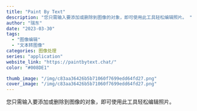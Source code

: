 ```yaml
---
title: "Paint By Text"
description: "您只需输入要添加或删除到图像的对象，即可使用此工具轻松编辑照片。 "
author: "瑞东"
date: "2023-03-30"
tags:
  - "图像编辑"
  - "文本转图像"
categories: 图像处理
series: "application"
website_link: "https://paintbytext.chat/"
color: "#008DE1"

thumb_image: "/img/c83aa36426b5b71060f7699edd64fd27.png"
cover_image: "/img/c83aa36426b5b71060f7699edd64fd27.png"
---
```


您只需输入要添加或删除到图像的对象，即可使用此工具轻松编辑照片。 